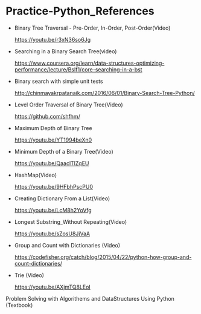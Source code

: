 # Practice-Python_References

- Binary Tree Traversal - Pre-Order, In-Order, Post-Order(Video)

   https://youtu.be/r3xN36so6Jg

- Searching in a Binary Search Tree(video)

   https://www.coursera.org/learn/data-structures-optimizing-performance/lecture/BsIf1/core-searching-in-a-bst

- Binary search with simple unit tests

   http://chinmayakrpatanaik.com/2016/06/01/Binary-Search-Tree-Python/

- Level Order Traversal of Binary Tree(Video)

   https://github.com/shfhm/

- Maximum Depth of Binary Tree

   https://youtu.be/YT1994beXn0

- Minimum Depth of a Binary Tree(Video)

   https://youtu.be/QaaclTlZqEU

- HashMap(Video)

   https://youtu.be/9HFbhPscPU0

- Creating Dictionary From a List(Video)

   https://youtu.be/LcM8h2YoVfg

- Longest Substring_Without Repeating(Video)

  https://youtu.be/sZosU8JjVaA

- Group and Count with Dictionaries (Video)

  https://codefisher.org/catch/blog/2015/04/22/python-how-group-and-count-dictionaries/
 
 - Trie (Video)
 
   https://youtu.be/AXjmTQ8LEoI
 
Problem Solving with Algorithems and DataStructures Using Python (Textbook)

